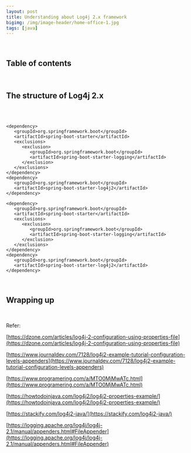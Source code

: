 ```yaml
---
layout: post
title: Understanding about Log4j 2.x framework
bigimg: /img/image-header/home-office-1.jpg
tags: [java]
---
```





<br>

## Table of contents



<br>

## The structure of Log4j 2.x





<br>

## 

```
<dependency>
   <groupId>org.springframework.boot</groupId>
   <artifactId>spring-boot-starter</artifactId>
   <exclusions>
      <exclusion>
         <groupId>org.springframework.boot</groupId>
         <artifactId>spring-boot-starter-logging</artifactId>
      </exclusion>
   </exclusions>
</dependency>
<dependency>
   <groupId>org.springframework.boot</groupId>
   <artifactId>spring-boot-starter-log4j2</artifactId>
</dependency>

```


```
<dependency>
   <groupId>org.springframework.boot</groupId>
   <artifactId>spring-boot-starter</artifactId>
   <exclusions>
      <exclusion>
         <groupId>org.springframework.boot</groupId>
         <artifactId>spring-boot-starter-logging</artifactId>
      </exclusion>
   </exclusions>
</dependency>
<dependency>
   <groupId>org.springframework.boot</groupId>
   <artifactId>spring-boot-starter-log4j2</artifactId>
</dependency>
```


<br>


## Wrapping up





<br>

Refer:

[https://dzone.com/articles/log4j-2-configuration-using-properties-file](https://dzone.com/articles/log4j-2-configuration-using-properties-file)

[https://www.journaldev.com/7128/log4j2-example-tutorial-configuration-levels-appenders](https://www.journaldev.com/7128/log4j2-example-tutorial-configuration-levels-appenders)

[https://www.programering.com/a/MTO0MjMwATc.html](https://www.programering.com/a/MTO0MjMwATc.html)

[https://howtodoinjava.com/log4j2/log4j2-properties-example/](https://howtodoinjava.com/log4j2/log4j2-properties-example/)

[https://stackify.com/log4j2-java/](https://stackify.com/log4j2-java/)

[https://logging.apache.org/log4j/log4j-2.1/manual/appenders.html#FileAppender](https://logging.apache.org/log4j/log4j-2.1/manual/appenders.html#FileAppender)